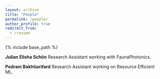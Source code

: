 ```yaml
---
layout: archive
title: "People"
permalink: /people/
author_profile: true
redirect_from:
  - /resume
---
```


{% include base_path %}

**Julian Elisha Schön**
Research Assistant working with FaunaPhotonics.


**Pedram Bakhtiarifard**
Research Assistant working on Resource Efficient ML.

